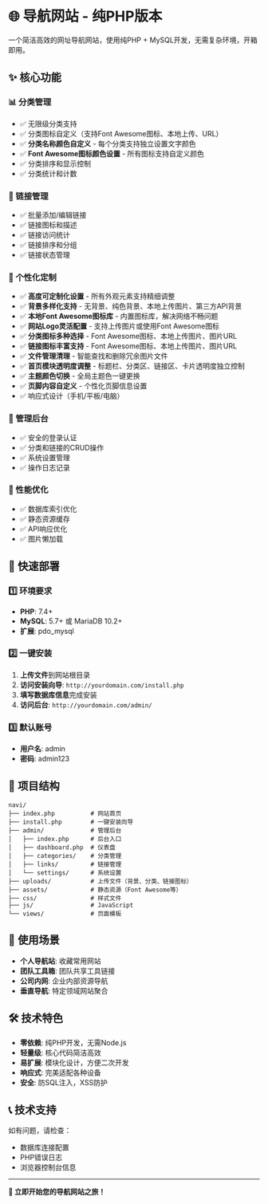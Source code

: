 # 🌐 导航网站 - 纯PHP版本

一个简洁高效的网址导航网站，使用纯PHP + MySQL开发，无需复杂环境，开箱即用。

## ✨ 核心功能

### 📊 分类管理
- ✅ 无限级分类支持
- ✅ 分类图标自定义（支持Font Awesome图标、本地上传、URL）
- ✅ **分类名称颜色自定义** - 每个分类支持独立设置文字颜色
- ✅ **Font Awesome图标颜色设置** - 所有图标支持自定义颜色
- ✅ 分类排序和显示控制
- ✅ 分类统计和计数

### 🔗 链接管理
- ✅ 批量添加/编辑链接
- ✅ 链接图标和描述
- ✅ 链接访问统计
- ✅ 链接排序和分组
- ✅ 链接状态管理

### 🎨 个性化定制
- ✅ **高度可定制化设置** - 所有外观元素支持精细调整
- ✅ **背景多样化支持** - 无背景、纯色背景、本地上传图片、第三方API背景
- ✅ **本地Font Awesome图标库** - 内置图标库，解决网络不畅问题
- ✅ **网站Logo灵活配置** - 支持上传图片或使用Font Awesome图标
- ✅ **分类图标多种选择** - Font Awesome图标、本地上传图片、图片URL
- ✅ **链接图标丰富支持** - Font Awesome图标、本地上传图片、图片URL
- ✅ **文件管理清理** - 智能查找和删除冗余图片文件
- ✅ **首页模块透明度调整** - 标题栏、分类区、链接区、卡片透明度独立控制
- ✅ **主题颜色切换** - 全局主题色一键更换
- ✅ **页脚内容自定义** - 个性化页脚信息设置
- ✅ 响应式设计（手机/平板/电脑）

### 🔐 管理后台
- ✅ 安全的登录认证
- ✅ 分类和链接的CRUD操作
- ✅ 系统设置管理
- ✅ 操作日志记录

### 🚀 性能优化
- ✅ 数据库索引优化
- ✅ 静态资源缓存
- ✅ API响应优化
- ✅ 图片懒加载

## 🚀 快速部署

### 1️⃣ 环境要求
- **PHP**: 7.4+
- **MySQL**: 5.7+ 或 MariaDB 10.2+
- **扩展**: pdo_mysql

### 2️⃣ 一键安装
1. **上传文件**到网站根目录
2. **访问安装向导**: `http://yourdomain.com/install.php`
3. **填写数据库信息**完成安装
4. **访问后台**: `http://yourdomain.com/admin/`

### 3️⃣ 默认账号
- **用户名**: admin
- **密码**: admin123

## 📁 项目结构

```
navi/
├── index.php          # 网站首页
├── install.php        # 一键安装向导
├── admin/             # 管理后台
│   ├── index.php      # 后台入口
│   ├── dashboard.php  # 仪表盘
│   ├── categories/    # 分类管理
│   ├── links/         # 链接管理
│   └── settings/      # 系统设置
├── uploads/           # 上传文件（背景、分类、链接图标）
├── assets/            # 静态资源（Font Awesome等）
├── css/               # 样式文件
├── js/                # JavaScript
└── views/             # 页面模板
```



## 🎯 使用场景

- **个人导航站**: 收藏常用网站
- **团队工具箱**: 团队共享工具链接
- **公司内网**: 企业内部资源导航
- **垂直导航**: 特定领域网站聚合

## 🛠️ 技术特色

- **零依赖**: 纯PHP开发，无需Node.js
- **轻量级**: 核心代码简洁高效
- **易扩展**: 模块化设计，方便二次开发
- **响应式**: 完美适配各种设备
- **安全**: 防SQL注入，XSS防护

## 📞 技术支持

如有问题，请检查：
- 数据库连接配置
- PHP错误日志
- 浏览器控制台信息

---

**🌟 立即开始您的导航网站之旅！**